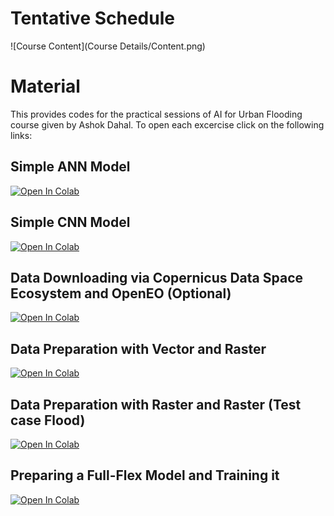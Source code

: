 # Tentative Schedule
![Course Content](Course Details/Content.png)
# Material
This provides codes for the practical sessions of AI for Urban Flooding course given by Ashok Dahal. To open each excercise click on the following links:
## Simple ANN Model
<a target="_blank" href="https://colab.research.google.com/github/ashokdahal/GISTDA-Course/blob/master/Material/Day%202/Excercise/ANN/ANN.ipynb">
  <img src="https://colab.research.google.com/assets/colab-badge.svg" alt="Open In Colab"/>
</a>

## Simple CNN Model
<a target="_blank" href="https://colab.research.google.com/github/ashokdahal/GISTDA-Course/blob/master/Material/Day%202/Excercise/CNN/CNN.ipynb">
  <img src="https://colab.research.google.com/assets/colab-badge.svg" alt="Open In Colab"/>
</a>

## Data Downloading via Copernicus Data Space Ecosystem and OpenEO (Optional)
<a target="_blank" href="https://colab.research.google.com/github/ashokdahal/GISTDA-Course/blob/master/Material/Day%203/Excercise/Data%20Preparation/DataDownload.ipynb">
  <img src="https://colab.research.google.com/assets/colab-badge.svg" alt="Open In Colab"/>
</a>

## Data Preparation with Vector and Raster
<a target="_blank" href="https://colab.research.google.com/github/ashokdahal/GISTDA-Course/blob/master/Material/Data%20Preparation/Simplified%20Example.ipynb">
  <img src="https://colab.research.google.com/assets/colab-badge.svg" alt="Open In Colab"/>
</a>

## Data Preparation with Raster and Raster (Test case Flood)
<a target="_blank" href="https://colab.research.google.com/github/ashokdahal/GISTDA-Course/blob/master/Material/Day%203/Excercise/Data%20Preparation/DataPreparation.ipynb">
  <img src="https://colab.research.google.com/assets/colab-badge.svg" alt="Open In Colab"/>
</a>

## Preparing a Full-Flex Model and Training it
<a target="_blank" href="https://colab.research.google.com/github/ashokdahal/GISTDA-Course/blob/master/Material/Day%203/Excercise/Model%20Building/Model.ipynb">
  <img src="https://colab.research.google.com/assets/colab-badge.svg" alt="Open In Colab"/>
</a>
